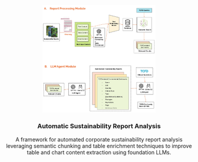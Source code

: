 <!-- Framework -->
<br />
<div align="center">
  <a href="https://github.com/github_username/repo_name">
    <img src="images/pipeline_report_processing.jpeg" alt="Pipeline" width="300">
  </a>

<h3 align="center">Automatic Sustainability Report Analysis</h3>

  <p align="center">
     A framework for automated corporate sustainability report analysis leveraging semantic chunking and table enrichment techniques to improve table and chart content extraction using foundation LLMs.
  </p>
</div>
